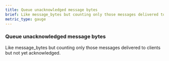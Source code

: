 ```yaml
---
title: Queue unacknowledged message bytes
brief: Like message_bytes but counting only those messages delivered to clients but not yet acknowledged.
metric_type: gauge
---
```

### Queue unacknowledged message bytes

Like message_bytes but counting only those messages delivered to clients but not yet acknowledged.
